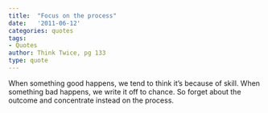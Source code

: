 ```yaml
---
title:  "Focus on the process"
date:   '2011-06-12'
categories: quotes
tags:
- Quotes
author: Think Twice, pg 133
type: quote
---
```


When something good happens, we tend to think it’s because of skill. When something bad happens, we write it off to chance. So forget about the outcome and concentrate instead on the process.

